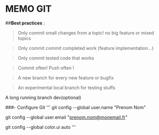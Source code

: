 # MEMO GIT


##**Best practices** :

> Only commit small changes from a topic! no big feature or mixed topics 

> Only commit commit completed work  (feature implementation...) 

> Only commit tested code that works 

> Commit often! Push often ! 

> A new branch for every new feature or bugfix 

>An experimental local branch for testing stuffs 

A long running branch dev(optional)

###- Configure Git
'''
git config --global user.name "Prenom Nom"

git config --global user.email "prenom.nom@monemail.fr"

git config --global color.ui auto
'''
